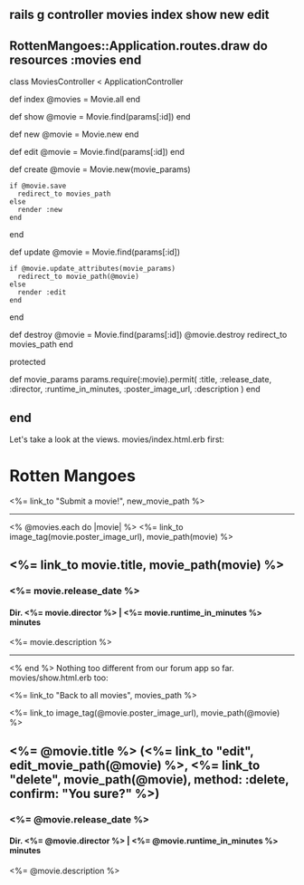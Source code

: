 rails g controller movies index show new edit
------------------------------------------------------------
RottenMangoes::Application.routes.draw do
  resources :movies
end
------------------------------------------------------------

class MoviesController < ApplicationController

  def index
    @movies = Movie.all
  end

  def show
    @movie = Movie.find(params[:id])
  end

  def new
    @movie = Movie.new
  end

  def edit
    @movie = Movie.find(params[:id])
  end

  def create
    @movie = Movie.new(movie_params)

    if @movie.save
      redirect_to movies_path
    else
      render :new
    end
  end

  def update
    @movie = Movie.find(params[:id])

    if @movie.update_attributes(movie_params)
      redirect_to movie_path(@movie)
    else
      render :edit
    end
  end

  def destroy
    @movie = Movie.find(params[:id])
    @movie.destroy
    redirect_to movies_path
  end

  protected

  def movie_params
    params.require(:movie).permit(
      :title, :release_date, :director, :runtime_in_minutes, :poster_image_url, :description
    )
  end

end
----------------------------------------------------------------------------------------------------
Let's take a look at the views. movies/index.html.erb first:

<h1>Rotten Mangoes</h1>
<%= link_to "Submit a movie!", new_movie_path %>
<hr>
<% @movies.each do |movie| %>
  <%= link_to image_tag(movie.poster_image_url), movie_path(movie) %>
  <h2><%= link_to movie.title, movie_path(movie) %></h2>
  <h3><%= movie.release_date %></h3>
  <h4>Dir. <%= movie.director %> | <%= movie.runtime_in_minutes %> minutes</h4>
  <p><%= movie.description %></p>
  <hr>
<% end %>
Nothing too different from our forum app so far. movies/show.html.erb too:

<%= link_to "Back to all movies", movies_path %><br/>

<%= link_to image_tag(@movie.poster_image_url), movie_path(@movie) %>
<h2><%= @movie.title %> (<%= link_to "edit", edit_movie_path(@movie) %>, <%= link_to "delete", movie_path(@movie), method: :delete, confirm: "You sure?" %>)</h2>
<h3><%= @movie.release_date %></h3>
<h4>Dir. <%= @movie.director %> | <%= @movie.runtime_in_minutes %> minutes</h4>
<p><%= @movie.description %></p>